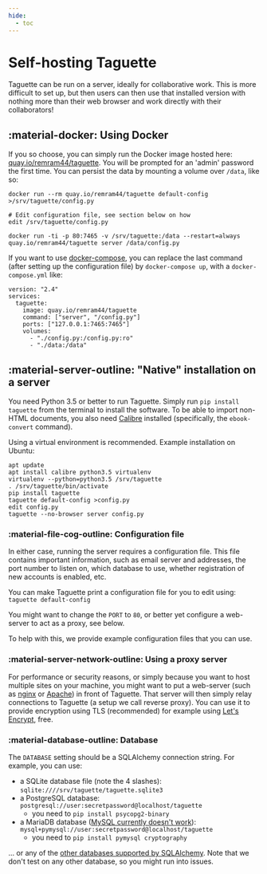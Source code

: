 ```yaml
---
hide:
  - toc
---
```


# Self-hosting Taguette

Taguette can be run on a server, ideally for collaborative work. This is more difficult to set up, but then users can then use that installed version with nothing more than their web browser and work directly with their collaborators!

## :material-docker: Using Docker 
If you so choose, you can simply run the Docker image hosted here: [quay.io/remram44/taguette](https://quay.io/repository/remram44/taguette). You will be prompted for an 'admin' password the first time. You can persist the data by mounting a volume over `/data`, like so:

```
docker run --rm quay.io/remram44/taguette default-config >/srv/taguette/config.py

# Edit configuration file, see section below on how
edit /srv/taguette/config.py

docker run -ti -p 80:7465 -v /srv/taguette:/data --restart=always quay.io/remram44/taguette server /data/config.py
```
If you want to use [docker-compose](https://docs.docker.com/compose/), you can replace the last command (after setting up the configuration file) by `docker-compose up`, with a `docker-compose.yml` like:

```
version: "2.4"
services:
  taguette:
    image: quay.io/remram44/taguette
    command: ["server", "/config.py"]
    ports: ["127.0.0.1:7465:7465"]
    volumes:
      - "./config.py:/config.py:ro"
      - "./data:/data"
```

## :material-server-outline: "Native" installation on a server 

You need Python 3.5 or better to run Taguette. Simply run `pip install taguette` from the terminal to install the software. To be able to import non-HTML documents, you also need [Calibre](https://calibre.org) installed (specifically, the `ebook-convert` command).

Using a virtual environment is recommended. Example installation on Ubuntu:

```
apt update
apt install calibre python3.5 virtualenv
virtualenv --python=python3.5 /srv/taguette
. /srv/taguette/bin/activate
pip install taguette
taguette default-config >config.py
edit config.py
taguette --no-browser server config.py
```

### :material-file-cog-outline: Configuration file 

In either case, running the server requires a configuration file. This file contains important information, such as email server and addresses, the port number to listen on, which database to use, whether registration of new accounts is enabled, etc.

You can make Taguette print a configuration file for you to edit using: `taguette default-config`

You might want to change the `PORT` to `80`, or better yet configure a web-server to act as a proxy, see below.

To help with this, we provide example configuration files that you can use.

### :material-server-network-outline: Using a proxy server 

For performance or security reasons, or simply because you want to host multiple sites on your machine, you might want to put a web-server (such as [nginx](https://nginx.org/) or [Apache](https://httpd.apache.org/)) in front of Taguette. That server will then simply relay connections to Taguette (a setup we call reverse proxy). You can use it to provide encryption using TLS (recommended) for example using [Let's Encrypt](https://letsencrypt.org/), free.

### :material-database-outline: Database 

The `DATABASE` setting should be a SQLAlchemy connection string. For example, you can use:

* a SQLite database file (note the 4 slashes): `sqlite:////srv/taguette/taguette.sqlite3`
* a PostgreSQL database: `postgresql://user:secretpassword@localhost/taguette`
    * you need to `pip install psycopg2-binary`
* a MariaDB database ([MySQL currently doesn't work](https://gitlab.com/remram44/taguette/-/merge_requests/84)): `mysql+pymysql://user:secretpassword@localhost/taguette`
    * you need to `pip install pymysql cryptography`

... or any of the [other databases supported by SQLAlchemy](https://docs.sqlalchemy.org/en/13/core/engines.html). Note that we don't test on any other database, so you might run into issues.